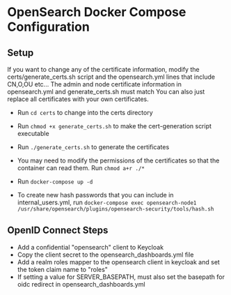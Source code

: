 # OpenSearch Docker Compose Configuration

## Setup

If you want to change any of the certificate information, modify the certs/generate_certs.sh script and the opensearch.yml lines that include CN,O,OU etc...  The admin and node certificate information in opensearch.yml and generate_certs.sh must match
You can also just replace all certificates with your own certificates.
* Run `cd certs` to change into the certs directory
* Run `chmod +x generate_certs.sh` to make the cert-generation script executable
* Run `./generate_certs.sh` to generate the certificates
* You may need to modify the permissions of the certificates so that the container can read them.  Run `chmod a+r ./*`
* Run `docker-compose up -d`


* To create new hash passwords that you can include in internal_users.yml, run `docker-compose exec opensearch-node1 /usr/share/opensearch/plugins/opensearch-security/tools/hash.sh`

## OpenID Connect Steps
* Add a confidential "opensearch" client to Keycloak
* Copy the client secret to the opensearch_dashboards.yml file
* Add a realm roles mapper to the opensearch client in keycloak and set the token claim name to "roles"
* If setting a value for SERVER_BASEPATH, must also set the basepath for oidc redirect in opensearch_dashboards.yml